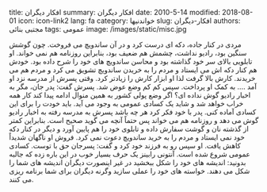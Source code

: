 title: افکار دیگران
summary: افکار دیگران
date: 2010-5-14
modified: 2018-08-01
icon:  icon-link2
lang: fa
category: خواندنیها
slug: افکار-دیگران
authors: مجتبی بنائی
tags: عمومی
image: /images/static/misc.jpg

مردی در کنار جاده، دکه ای درست کرد و در آن ساندویچ می فروخت.  چون گوشش سنگین بود، رادیو نداشت، چشمش هم ضعیف بود، بنابراین روزنامه هم نمی خواند.  او تابلویی بالای سر خود گذاشته بود و محاسن ساندویچ های خود را شرح داده بود.  خودش هم کنار دکه اش می ایستاد و مردم را به خریدن ساندویچ تشویق می کرد و مردم هم می خریدند.    کارش بالا گرفت لذا او ابزار کارش را زیادتر کرد.  وقتی پسرش از مدرسه نزد او آمد .... به کمک او پرداخت.    سپس کم کم وضع عوض شد.  پسرش گفت: پدر جان، مگر به اخبار رادیو گوش نداده ای؟ اگر وضع پولی کشور به همین منوال ادامه پیدا کند کار همه خراب خواهد شد و شاید یک کسادی عمومی به وجود می آید.  باید خودت را برای این کسادی آماده کنی.    پدر با خود فکر کرد هر چه باشد پسرش به مدرسه رفته به اخبار رادیو گوش می دهد و روزنامه هم می خواند پس حتماً آنچه می گوید صحیح است.  بنابراین کمتر از گذشته نان و گوشت سفارش داده و تابلوی خود را هم پایین آورد و دیگر در کنار دکه خود نمی ایستاد و مردم را به خرید ساندویچ دعوت نمی کرد.  فروش او ناگهان شدیداً کاهش یافت.  او سپس رو به فرزند خود کرد و گفت: پسرجان حق با توست.  کسادی عمومی شروع شده است.    آنتونی رابینز یک حرف بسیار خوب در این باره زده که جالبه بدونید: اندیشه های خود را شکل ببخشید در غیر اینصورت دیگران اندیشه های شما را شکل می دهند. خواسته های خود را عملی سازید وگرنه دیگران برای شما برنامه ریزی می کنند.